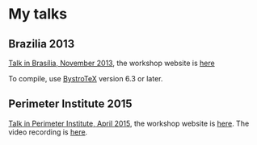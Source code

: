 
My talks
========

Brazilia 2013
-------------

[Talk in Brasília, November 2013](http://andreimikhailov.com/slides/talk_Brasilia/index.html), the workshop website is [here](http://cifmc.fis.unb.br/iiiontc/)

To compile, use [BystroTeX](http://andreimikhailov.com/slides/bystroTeX/slides-manual/index.html) version 6.3 or later.


Perimeter Institute 2015
------------------------

[Talk in Perimeter Institute, April 2015](http://andreimikhailov.com/slides/talk_Perimeter/index.html), the workshop website is
[here](https://www.perimeterinstitute.ca/conferences/superstring-perturbation-theory).
The video recording is [here](https://www.perimeterinstitute.ca/videos/notes-type-ii-worldsheet-sigma-model).
